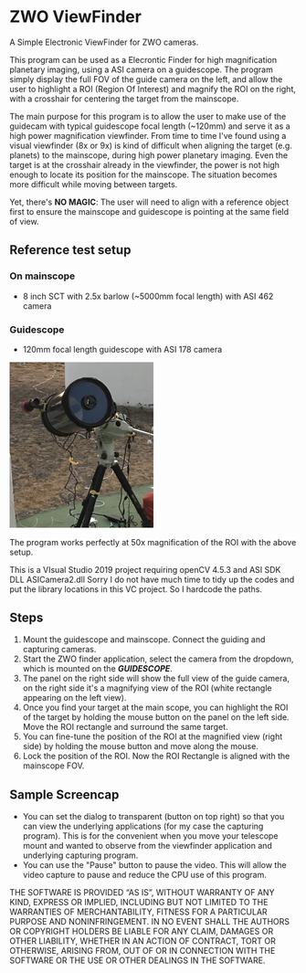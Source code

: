 # ZWO ViewFinder 

A Simple Electronic ViewFinder for ZWO cameras.

This program can be used as a Elecrontic Finder for high magnification planetary imaging, using a ASI camera on a guidescope.
The program simply display the full FOV of the guide camera on the left, and allow the user to highlight a ROI (Region Of Interest) and magnify the ROI on the right, with a crosshair for centering the target from the mainscope.

The main purpose for this program is to allow the user to make use of the guidecam with typical guidescope focal length (~120mm) and serve it as a high power magnification viewfinder. 
From time to time I've found using a visual viewfinder (8x or 9x) is kind of difficult when aligning the target (e.g. planets) to the mainscope, during high power planetary imaging. Even the target is at the crosshair already in the viewfinder, the power is not high enough to locate its position for the mainscope. The situation becomes more difficult while moving between targets.

Yet, there's **NO MAGIC**: The user will need to align with a reference object first to ensure the mainscope and guidescope is pointing at the same field of view.



## Reference test setup

### On mainscope
* 8 inch SCT with 2.5x barlow (~5000mm focal length) with ASI 462 camera 

### Guidescope
* 120mm focal length guidescope with ASI 178 camera

<img src="/Images/IMG_6238_cropped.jpg" width="50%" height="50%"/>

The program works perfectly at 50x magnification of the ROI with the above setup.

This is a VIsual Studio 2019 project requiring openCV 4.5.3 and ASI SDK DLL ASICamera2.dll
Sorry I do not have much time to tidy up the codes and put the library locations in this VC project. So I hardcode the paths.

## Steps
1. Mount the guidescope and mainscope. Connect the guiding and capturing cameras.
2. Start the ZWO finder application, select the camera from the dropdown, which is mounted on the _**GUIDESCOPE**_.
3. The panel on the right side will show the full view of the guide camera, on the right side it's a magnifying view of the ROI (white rectangle appearing on the left view).
4. Once you find your target at the main scope, you can highlight the ROI of the target by holding the mouse button on the panel on the left side. Move the ROI rectangle and surround the same target. 
5. You can fine-tune the position of the ROI at the magnified view (right side) by holding the mouse button and move along the mouse.
6. Lock the position of the ROI. Now the ROI Rectangle is aligned with the mainscope FOV.

## Sample Screencap



* You can set the dialog to transparent (button on top right) so that you can view the underlying applications (for my case the capturing program). This is for the convenient when you move your telescope mount and wanted to observe from the viewfinder application and underlying capturing program.
* You can use the "Pause" button to pause the video. This will allow the video capture to pause and reduce the CPU use of this program.


THE SOFTWARE IS PROVIDED “AS IS”, WITHOUT WARRANTY OF ANY KIND, EXPRESS OR IMPLIED, INCLUDING BUT NOT LIMITED TO THE WARRANTIES OF MERCHANTABILITY, FITNESS FOR A PARTICULAR PURPOSE AND NONINFRINGEMENT. IN NO EVENT SHALL THE AUTHORS OR COPYRIGHT HOLDERS BE LIABLE FOR ANY CLAIM, DAMAGES OR OTHER LIABILITY, WHETHER IN AN ACTION OF CONTRACT, TORT OR OTHERWISE, ARISING FROM, OUT OF OR IN CONNECTION WITH THE SOFTWARE OR THE USE OR OTHER DEALINGS IN THE SOFTWARE.
